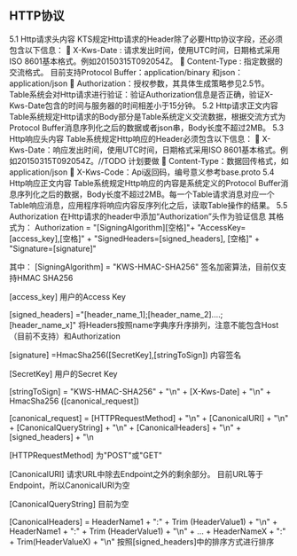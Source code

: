 ## HTTP协议
5.1	Http请求头内容
KTS规定Http请求的Header除了必要Http协议字段，还必须包含以下信息：
	X-Kws-Date : 请求发出时间，使用UTC时间，日期格式采用ISO 8601基本格式。例如20150315T092054Z。
	Content-Type : 指定数据的交流格式。
目前支持Protocol Buffer：application/binary 和json： application/json
	Authorization：授权参数，其具体生成策略参见2.5节。Table系统会对Http请求进行验证：验证Authorization信息是否正确，验证X-Kws-Date包含的时间与服务器的时间相差小于15分钟。
5.2	Http请求正文内容
Table系统规定Http请求的Body部分是Table系统定义交流数据，根据交流方式为Protocol Buffer消息序列化之后的数据或者json串，Body长度不超过2MB。
5.3	Http响应头内容
Table系统规定Http响应的Header必须包含以下信息：
	X-Kws-Date：响应发出时间，使用UTC时间，日期格式采用ISO 8601基本格式。例如20150315T092054Z。//TODO 计划要做
	Content-Type：数据回传格式，如 application/json
	X-Kws-Code：Api返回码，编号意义参考base.proto
5.4	Http响应正文内容
Table系统规定Http响应的内容是系统定义的Protocol Buffer消息序列化之后的数据，Body长度不超过2MB。每一个Table请求消息对应一个Table响应消息，应用程序将响应内容反序列化之后，读取Table操作的结果。
5.5	Authorization
在Http请求的header中添加“Authorization”头作为验证信息
其格式为：
Authorization =
"[SigningAlgorithm][空格]"+ 
"AccessKey=[access_key],[空格]" +
"SignedHeaders=[signed_headers], [空格]" +
"Signature=[signature]"

其中：
[SigningAlgorithm]
= "KWS-HMAC-SHA256"
签名加密算法，目前仅支持HMAC SHA256

[access_key]
用户的Access Key

[signed_headers]
="[header_name_1];[header_name_2]....;[header_name_x]"
将Headers按照name字典序升序排列，注意不能包含Host（目前不支持）和Authorization

[signature]
=HmacSha256([SecretKey],[stringToSign])
内容签名

[SecretKey]
用户的Secret Key

[stringToSign]
= "KWS-HMAC-SHA256" + "\n" +
[X-Kws-Date] + "\n" +
HmacSha256 ([canonical_request])

[canonical_request]
= [HTTPRequestMethod] + "\n" +
[CanonicalURI] + "\n" +
[CanonicalQueryString] + "\n" +
[CanonicalHeaders] + "\n" +
[signed_headers] + "\n

[HTTPRequestMethod]
	为"POST"或"GET"

[CanonicalURI] 
请求URL中除去Endpoint之外的剩余部分。
目前URL等于Endpoint，所以CanonicalURI为空

[CanonicalQueryString]
目前为空

[CanonicalHeaders]
= HeaderName1 + ":" + Trim (HeaderValue1) + "\n" +
HeaderName1 + ":" + Trim (HeaderValue1) + "\n" + … +
HeaderNameX + ":" + Trim(HeaderValueX) + "\n"
按照[signed_headers]中的排序方式进行排序
